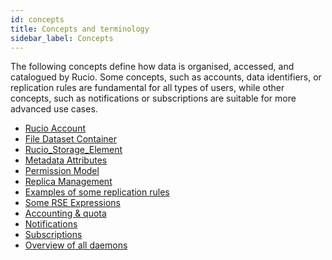 ```yaml
---
id: concepts
title: Concepts and terminology
sidebar_label: Concepts
---
```


The following concepts define how data is organised, accessed, and
catalogued by Rucio. Some concepts, such as accounts, data identifiers,
or replication rules are fundamental for all types of users, while other
concepts, such as notifications or subscriptions are suitable for more
advanced use cases.


- [Rucio Account](Rucio_account.md)
- [File Dataset Container](File_dataset_container.md)
- [Rucio_Storage_Element](Rucio_storage_element.md)
- [Metadata Attributes](Metadata-attributes.md)
- [Permission Model](Permission-model.md)
- [Replica Management](Replica-management.md)
- [Examples of some replication rules](replication_rules_examples.md) 
- [Some RSE Expressions](rse_expressions.md)
- [Accounting & quota](Accounting-and-quota.md)
- [Notifications](notifications.md)
- [Subscriptions](subscriptions.md)
- [Overview of all daemons](overview-daemons.md)
